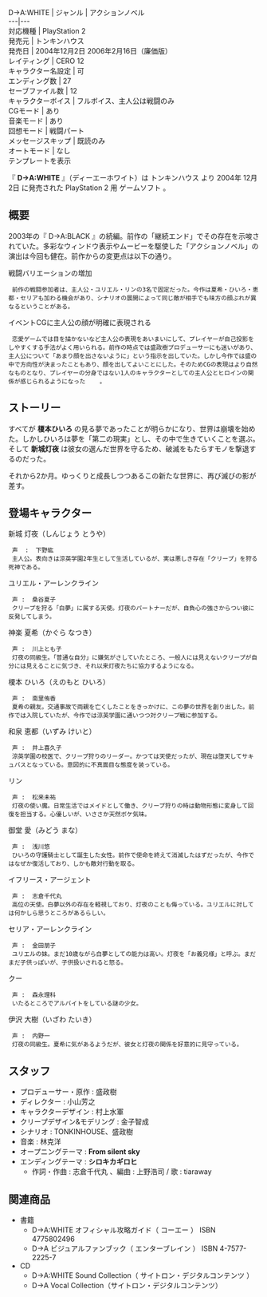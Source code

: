 D→A:WHITE  |  ジャンル  |  アクションノベル   
---|---  
対応機種  |  PlayStation 2   
発売元  |  トンキンハウス   
発売日  |  2004年12月2日  2006年2月16日（廉価版）   
レイティング  |  CERO 12   
キャラクター名設定  |  可   
エンディング数  |  27   
セーブファイル数  |  12   
キャラクターボイス  |  フルボイス、主人公は戦闘のみ   
CGモード  |  あり   
音楽モード  |  あり   
回想モード  |  戦闘パート   
メッセージスキップ  |  既読のみ   
オートモード  |  なし   
テンプレートを表示  
  
『 **D→A:WHITE** 』（ディーエーホワイト）は  トンキンハウス  より  2004年  12月2日  に発売された  PlayStation
2  用  ゲームソフト  。

##  概要  

2003年の『  D→A:BLACK
』の続編。前作の「継続エンド」でその存在を示唆されていた。多彩なウィンドウ表示やムービーを駆使した「アクションノベル」の演出は今回も健在。前作からの変更点は以下の通り。

戦闘バリエーションの増加

     前作の戦闘参加者は、主人公・ユリエル・リンの3名で固定だった。今作は夏希・ひいろ・恵都・セリアも加わる機会があり、シナリオの展開によって同じ敵が相手でも味方の顔ぶれが異なるということがある。 
イベントCGに主人公の顔が明確に表現される

     恋愛ゲームでは目を描かないなど主人公の表現をあいまいにして、プレイヤーが自己投影をしやすくする手法がよく用いられる。前作の時点では盛政樹プロデューサーにも迷いがあり、主人公について「あまり顔を出さないように」という指示を出していた。しかし今作では盛の中で方向性が決まったこともあり、顔を出してよいことにした。そのためCGの表現はより自然なものとなり、プレイヤーの分身ではない1人のキャラクターとしての主人公とヒロインの関係が感じられるようになった    。 

##  ストーリー  

すべてが **榎本ひいろ**
の見る夢であったことが明らかになり、世界は崩壊を始めた。しかしひいろは夢を「第二の現実」とし、その中で生きていくことを選ぶ。そして **新城灯夜**
は彼女の選んだ世界を守るため、破滅をもたらすモノを撃退するのだった。

それから2か月。ゆっくりと成長しつつあるこの新たな世界に、再び滅びの影が差す。

##  登場キャラクター  

新城 灯夜（しんじょう とうや）

     声  :  下野紘 
     主人公。表向きは涼英学園2年生として生活しているが、実は悪しき存在「クリープ」を狩る死神である。 
ユリエル・アーレンクライン

     声 :  桑谷夏子 
     クリープを狩る「白夢」に属する天使。灯夜のパートナーだが、自負心の強さからつい彼に反発してしまう。 
神楽 夏希（かぐら なつき）

     声 :  川上とも子 
     灯夜の同級生。「普通な自分」に嫌気がさしていたところ、一般人には見えないクリープが自分には見えることに気づき、それ以来灯夜たちに協力するようになる。 
榎本 ひいろ（えのもと ひいろ）

     声 :  南里侑香 
     夏希の親友。交通事故で両親を亡くしたことをきっかけに、この夢の世界を創り出した。前作では入院していたが、今作では涼英学園に通いつつ対クリープ戦に参加する。 
和泉 恵都（いずみ けいと）

     声 :  井上喜久子 
     涼英学園の校医で、クリープ狩りのリーダー。かつては天使だったが、現在は堕天してサキュバスとなっている。意図的に不真面目な態度を装っている。 
リン

     声 :  松来未祐 
     灯夜の使い魔。日常生活ではメイドとして働き、クリープ狩りの時は動物形態に変身して回復を担当する。心優しいが、いささか天然ボケ気味。 
御堂 愛（みどう まな）

     声 :  浅川悠 
     ひいろの守護騎士として誕生した女性。前作で使命を終えて消滅したはずだったが、今作ではなぜか復活しており、しかも敵対行動を取る。 
イフリース・アージェント

     声 :  志倉千代丸 
     高位の天使。白夢以外の存在を軽視しており、灯夜のことも侮っている。ユリエルに対しては何かしら思うところがあるらしい。 
セリア・アーレンクライン

     声 :  金田朋子 
     ユリエルの妹。まだ10歳ながら白夢としての能力は高い。灯夜を「お義兄様」と呼ぶ。まだまだ子供っぽいが、子供扱いされると怒る。 
クー

     声 :  森永理科 
     いたるところでアルバイトをしている謎の少女。 
伊沢 大樹（いざわ たいき）

     声 :  内野一 
     灯夜の同級生。夏希に気があるようだが、彼女と灯夜の関係を好意的に見守っている。 

##  スタッフ  

  * プロデューサー・原作 : 盛政樹 
  * ディレクター : 小山芳之 
  * キャラクターデザイン :  村上水軍 
  * クリープデザイン&モデリング : 金子智成 
  * シナリオ : TONKINHOUSE、盛政樹 
  * 音楽 :  林克洋 
  * オープニングテーマ : **From silent sky**
  * エンディングテーマ : **シロキカギロヒ**
    * 作詞・作曲 :  志倉千代丸  、編曲 :  上野浩司  / 歌 :  tiaraway 

##  関連商品  

  * 書籍 
    * D→A:WHITE オフィシャル攻略ガイド（  コーエー  ）  ISBN 4775802496 
    * D→A ビジュアルファンブック（  エンターブレイン  ）  ISBN 4-7577-2225-7 
  * CD 
    * D→A:WHITE Sound Collection（  サイトロン・デジタルコンテンツ  ） 
    * D→A Vocal Collection（サイトロン・デジタルコンテンツ） 

